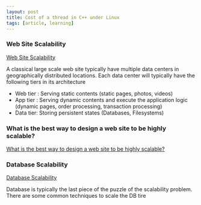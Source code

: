 ```yaml
---
layout: post
title: Cost of a thread in C++ under Linux
tags: [article, learning]
---
```



### Web Site Scalability
[Web Site Scalability](http://horicky.blogspot.com/2008/03/web-site-scalability.html)

A classical large scale web site typically have multiple data centers in geographically distributed locations. Each data center will typically have the following tiers in its architecture

- Web tier : Serving static contents (static pages, photos, videos)
- App tier : Serving dynamic contents and execute the application logic (dynamic pages, order processing, transaction processing)
- Data tier: Storing persistent states (Databases, Filesystems)

### What is the best way to design a web site to be highly scalable?

[What is the best way to design a web site to be highly scalable?](https://softwareengineering.stackexchange.com/questions/108671/what-is-the-best-way-to-design-a-web-site-to-be-highly-scalable/108679#108679)

### Database Scalability
[Database Scalability](http://horicky.blogspot.com/2008/03/database-scalability.html)

Database is typically the last piece of the puzzle of the scalability problem. There are some common techniques to scale the DB tire